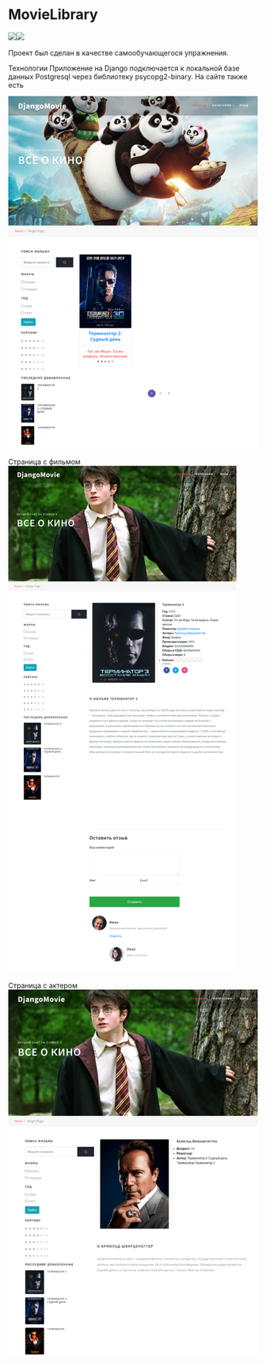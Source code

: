 # MovieLibrary
<img src="https://img.shields.io/badge/Django-092E20?style=for-the-badge&logo=django&logoColor=white"><img src="https://img.shields.io/badge/PostgreSQL-316192?style=for-the-badge&logo=postgresql&logoColor=white">

Проект был сделан в качестве самообучающегося упражнения.

Технологии
Приложение на Django подключается к локальной базе данных Postgresql через библиотеку psycopg2-binary. На сайте также есть 

![alt text](https://github.com/Banzaika/MovieLibrary/blob/main/my_movie/site%20overview/movies%20list.png?raw=true)

Страница с фильмом
![alt text](https://github.com/Banzaika/MovieLibrary/blob/main/my_movie/site%20overview/movie's%20page.png?raw=true)

Страница с актером
![alt text](https://github.com/Banzaika/MovieLibrary/blob/main/my_movie/site%20overview/actor's%20page.png?raw=true)

